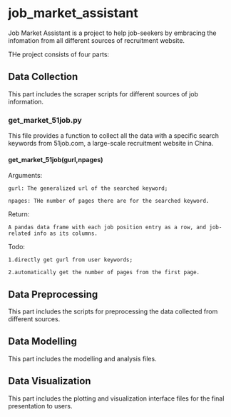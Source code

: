 # job_market_assistant

Job Market Assistant is a project to help job-seekers by embracing the infomation from all different sources of recruitment website.

THe project consists of four parts:

## Data Collection

This part includes the scraper scripts for different sources of job information. 

### get_market_51job.py
This file provides a function to collect all the data with a specific search keywords from 51job.com, a large-scale recruitment website in China.

#### get_market_51job(gurl,npages)
Arguments:

    gurl: The generalized url of the searched keyword;
    
    npages: THe number of pages there are for the searched keyword.

Return:

    A pandas data frame with each job position entry as a row, and job-related info as its columns.

Todo:

    1.directly get gurl from user keywords;
    
    2.automatically get the number of pages from the first page.


## Data Preprocessing

This part includes the scripts for preprocessing the data collected from different sources.

## Data Modelling

This part includes the modelling and analysis files.

## Data Visualization

This part includes the plotting and visualization interface files for the final presentation to users.

